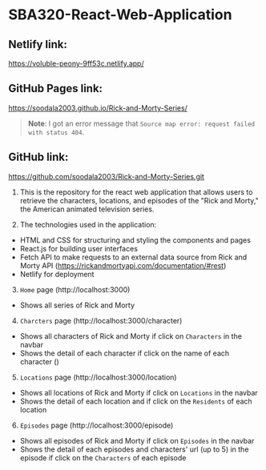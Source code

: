 # SBA320-React-Web-Application

## Netlify link:
https://voluble-peony-9ff53c.netlify.app/

## GitHub Pages link:
https://soodala2003.github.io/Rick-and-Morty-Series/
> **Note**: I got an error message that `Source map error: request failed with status 404`.

## GitHub link:
https://github.com/soodala2003/Rick-and-Morty-Series.git

1. This is the repository for the react web application that allows users to retrieve the characters, locations, and episodes of the "Rick and Morty," the American animated television series. 

2. The technologies used in the application: 
- HTML and CSS for structuring and styling the components and pages
- React.js for building user interfaces
- Fetch API to make requests to an external data source from Rick and Morty API (https://rickandmortyapi.com/documentation/#rest)
- Netlify for deployment

3. `Home` page (http://localhost:3000)
- Shows all series of Rick and Morty

4. `Charcters` page (http://localhost:3000/character)
- Shows all characters of Rick and Morty if click on `Characters` in the navbar
- Shows the detail of each character if click on the name of each character ()

5. `Locations` page (http://localhost:3000/location)
- Shows all locations of Rick and Morty if click on `Locations` in the navbar
- Shows the detail of each location and  if click on the `Residents` of each location 

6. `Episodes` page (http://localhost:3000/episode)
- Shows all episodes of Rick and Morty if click on `Episodes` in the navbar
- Shows the detail of each episodes and characters' url (up to 5) in the episode if click on the `Characters` of each episode 
